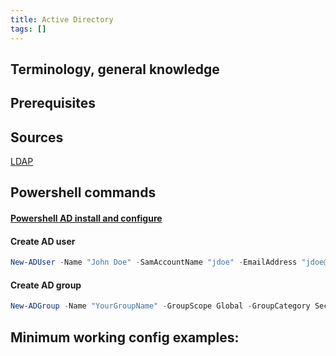 ```yaml
---
title: Active Directory
tags: []
---
```


Terminology, general knowledge
---


Prerequisites
---


Sources
---
[LDAP](../Linux/Services/LDAP.md)



Powershell commands
---
#### [Powershell AD install and configure](Powershell%20AD%20install%20and%20configure.md)

#### Create AD user

```powershell
New-ADUser -Name "John Doe" -SamAccountName "jdoe" -EmailAddress "jdoe@example.com" -Path "OU=Users,DC=example,DC=com" -AccountPassword (ConvertTo-SecureString "P@ssw0rd" -AsPlainText -Force) -Enabled $true
```
#### Create AD group

```powershell
New-ADGroup -Name "YourGroupName" -GroupScope Global -GroupCategory Security -Description "Description of the group"
```
Minimum working config examples:
---